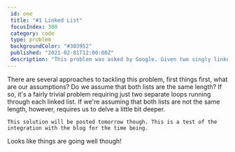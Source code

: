 ```yaml
---
 id: one
 title: "#1 Linked List"
 focusIndex: 300
 category: code
 type: problem
 backgroundColor: "#303952"
 published: "2021-02-01T12:00:00Z"
 description: "This problem was asked by Google. Given two singly linked lists that intersect at some point, find the intersecting node. The lists are non-cyclical. For example, given A = 3 -> 7 -> 8 -> 10 and B = 99 -> 1 -> 8 -> 10, return the node with value 8. In this example, assume nodes with the same value are the exact same node objects. Do this in O(M + N) time (where M and N are the lengths of the lists) and constant space."
---
```


There are several approaches to tackling this problem, first things first, what are our assumptions? Do we assume that both lists are the same length? If so, it's a fairly trivial problem requiring just two separate loops running through each linked list. If we're assuming that both lists are not the same length, however, requires us to delve a little bit deeper.

```This solution will be posted tomorrow though. This is a test of the integration with the blog for the time being.```

Looks like things are going well though!